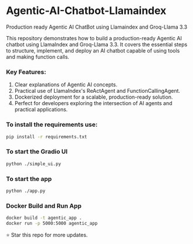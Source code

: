 # Agentic-AI-Chatbot-Llamaindex
Production ready Agentic AI ChatBot using Llamaindex and Groq-Llama 3.3

This repository demonstrates how to build a production-ready Agentic AI chatbot using LlamaIndex and Groq-Llama 3.3. It covers the essential steps to structure, implement, and deploy an AI chatbot capable of using tools and making function calls.

### Key Features:
1. Clear explanations of Agentic AI concepts.
2. Practical use of LlamaIndex's ReActAgent and FunctionCallingAgent.
3. Dockerized deployment for a scalable, production-ready solution.
4. Perfect for developers exploring the intersection of AI agents and practical applications.

### To install the requirements use:
```bash
pip install -r requirements.txt
```

### To start the Gradio UI
```bash
python ./simple_ui.py
```

### To start the app
```bash
python ./app.py
```

### Docker Build and Run App
```bash
docker build -t agentic_app .
docker run -p 5000:5000 agentic_app
```

⭐ Star this repo for more updates.

